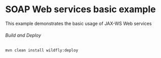 SOAP Web services basic example
=====================================


This example demonstrates the basic usage of JAX-WS Web services 

###### Build and Deploy
```shell
mvn clean install wildfly:deploy 
```
 
 
